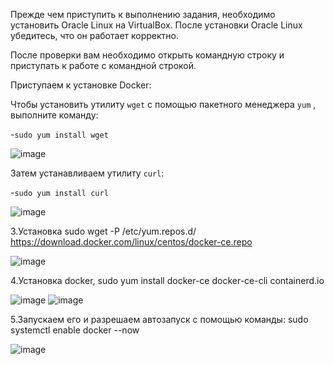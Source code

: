 Прежде чем приступить к выполнению задания, необходимо установить Oracle Linux на VirtualBox.
После установки Oracle Linux убедитесь, что он работает корректно.

После проверки вам необходимо открыть командную строку и приступать к работе с командной строкой.

Приступаем к установке Docker:

Чтобы установить утилиту `wget` с помощью пакетного менеджера `yum` , выполните команду:

-`sudo yum install wget`

![image](https://github.com/user-attachments/assets/21ee432b-11fe-4bbd-9e57-c80567a52b6e)

Затем устанавливаем утилиту `curl`:

-`sudo yum install curl`

![image](https://github.com/user-attachments/assets/3d7833ab-8b79-406c-ad23-4566b7b4b0d3)

3.Установка sudo wget -P /etc/yum.repos.d/ https://download.docker.com/linux/centos/docker-ce.repo

![image](https://github.com/user-attachments/assets/29ebcbbd-9be4-4e96-a215-38f94f7fc218)

4.Установка docker, sudo yum install docker-ce docker-ce-cli containerd.io

![image](https://github.com/user-attachments/assets/44734710-688b-4c0b-bd85-6cfed88917d6)
![image](https://github.com/user-attachments/assets/ecd0ce93-e16c-41d4-bb5e-72bc8bdbedf6)

5.Запускаем его и разрешаем автозапуск с помощью команды: sudo systemctl enable docker --now

![image](https://github.com/user-attachments/assets/b3441a4c-069d-4aa8-8b58-06d0fc20eeec)
